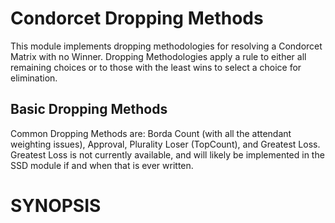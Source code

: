 # Condorcet Dropping Methods

This module implements dropping methodologies for resolving a Condorcet Matrix with no Winner. Dropping Methodologies apply a rule to either all remaining choices or to those with the least wins to select a choice for elimination.

## Basic Dropping Methods

Common Dropping Methods are: Borda Count (with all the attendant weighting issues), Approval, Plurality Loser (TopCount), and Greatest Loss. Greatest Loss is not currently available, and will likely be implemented in the SSD module if and when that is ever written.

# SYNOPSIS